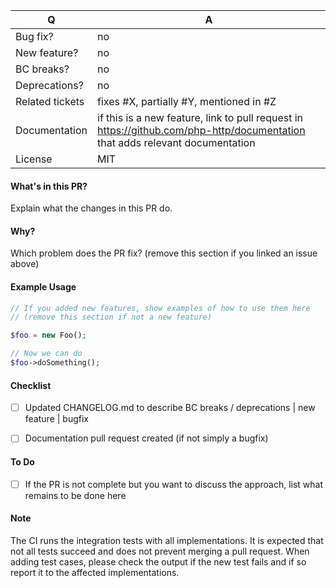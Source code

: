 | Q               | A
| --------------- | ---
| Bug fix?        | no|yes
| New feature?    | no|yes
| BC breaks?      | no|yes
| Deprecations?   | no|yes
| Related tickets | fixes #X, partially #Y, mentioned in #Z
| Documentation   | if this is a new feature, link to pull request in https://github.com/php-http/documentation that adds relevant documentation
| License         | MIT


#### What's in this PR?

Explain what the changes in this PR do.


#### Why?

Which problem does the PR fix? (remove this section if you linked an issue above)


#### Example Usage

``` php
// If you added new features, show examples of how to use them here
// (remove this section if not a new feature)

$foo = new Foo();

// Now we can do
$foo->doSomething();
```


#### Checklist

- [ ] Updated CHANGELOG.md to describe BC breaks / deprecations | new feature | bugfix
- [ ] Documentation pull request created (if not simply a bugfix)


#### To Do

- [ ] If the PR is not complete but you want to discuss the approach, list what remains to be done here

#### Note

The CI runs the integration tests with all implementations. It is expected that not all tests succeed and does not prevent merging a pull request. When adding test cases, please check the output if the new test fails and if so report it to the affected implementations.
